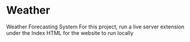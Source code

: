 # Weather
Weather Forecasting System
For this project, run a live server extension under the Index HTML for the website to run locally
